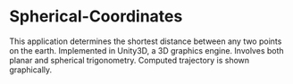 # Spherical-Coordinates
This application determines the shortest distance between any two points on the earth.
Implemented in Unity3D, a 3D graphics engine.
Involves both planar and spherical trigonometry.
Computed trajectory is shown graphically.

